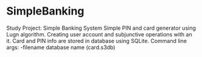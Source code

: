 # SimpleBanking
Study Project: Simple Banking System
Simple PIN and card generator using Lugn algorithm. Creating user account and subjunctive operations with an it.
Card and PIN info are stored in database using SQLite.
Command line args: -filename database name (card.s3db)
